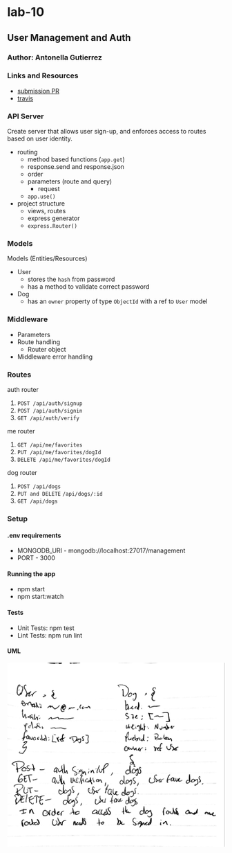 # lab-10

## User Management and Auth

### Author: Antonella Gutierrez

### Links and Resources
* [submission PR](https://github.com/antonella-401-advanced-javascript/lab-10/pull/1)
* [travis](https://travis-ci.com/antonella-401-advanced-javascript/lab-10/builds/130353726)

###  API Server
Create server that allows user sign-up, and enforces
access to routes based on user identity.
* routing
	* method based functions (`app.get`)
	* response.send and response.json
	* order
	* parameters (route and query)
		* request
	* `app.use()`
* project structure
	* views, routes
	* express generator
	* `express.Router()`

### Models
Models (Entities/Resources)
* User
  * stores the `hash` from password 
  * has a method to validate correct password
* Dog
  * has an `owner` property of type `ObjectId` with a ref to `User` model

### Middleware
* Parameters
* Route handling
  * Router object
* Middleware error handling

### Routes
auth router
1. `POST /api/auth/signup`
1. `POST /api/auth/signin`
1. `GET /api/auth/verify`

me router
1. `GET /api/me/favorites`
1. `PUT /api/me/favorites/dogId`
1. `DELETE /api/me/favorites/dogId`

dog router
1. `POST /api/dogs`
1. `PUT and DELETE` `/api/dogs/:id`
1. `GET /api/dogs`

### Setup
#### .env requirements
* MONGODB_URI - mongodb://localhost:27017/management
* PORT - 3000
#### Running the app
* npm start
* npm start:watch
#### Tests
* Unit Tests: npm test
* Lint Tests: npm run lint
#### UML
![whiteboard](whiteboard.jpg)